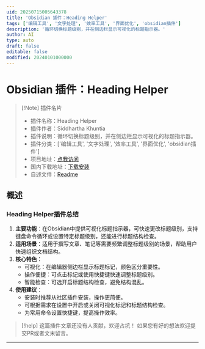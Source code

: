 ```yaml
---
uid: 20250715005643378
title: 'Obsidian 插件：Heading Helper'
tags: ['编辑工具', '文字处理', '效率工具', '界面优化', 'obsidian插件']
description: '循环切换标题级别，并在侧边栏显示可视化的标题指示器。'
author: AI
type: auto
draft: false
editable: false
modified: 20240101000000
---
```


# Obsidian 插件：Heading Helper

> [!Note] 插件名片
> - 插件名称：Heading Helper
> - 插件作者：Siddhartha Khuntia
> - 插件说明：循环切换标题级别，并在侧边栏显示可视化的标题指示器。
> - 插件分类：['编辑工具', '文字处理', '效率工具', '界面优化', 'obsidian插件']
> - 项目地址：[点我访问](https://github.com/sidkhuntia/obsdian-headings-helper)
> - 国内下载地址：[下载安装](https://pkmer.cn/products/plugin/pluginMarket/?heading-helper)
> - 自述文件：[Readme](https://ghproxy.net/https://raw.githubusercontent.com/sidkhuntia/obsdian-headings-helper/master/README.md)



## 概述

### Heading Helper插件总结
1. **主要功能**：在Obsidian中提供可视化标题指示器，可快速更改标题级别，支持键盘命令循环或设置特定标题级别，还能进行标题结构检查。
2. **适用场景**：适用于撰写文章、笔记等需要频繁调整标题级别的场景，帮助用户快速组织文档结构。
3. **核心特色**：
    - 可视化：在编辑器侧边栏显示标题标记，颜色区分重要性。
    - 操作便捷：可点击标记或使用快捷键快速调整标题级别。
    - 智能检查：可选开启标题结构检查，避免结构混乱。
4. **使用建议**：
    - 安装时推荐从社区插件安装，操作更简便。
    - 可根据需求在设置中开启或关闭可视化标记和标题结构检查。
    - 为常用命令设置快捷键，提高操作效率。


> [!help] 
> 这篇插件文章还没有人贡献，欢迎占坑！
> 如果您有好的想法欢迎提交PR或者文末留言。
> 

---


